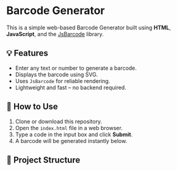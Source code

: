 # Barcode Generator

This is a simple web-based Barcode Generator built using **HTML**, **JavaScript**, and the [JsBarcode](https://github.com/lindell/JsBarcode) library.

## 💡 Features

- Enter any text or number to generate a barcode.
- Displays the barcode using SVG.
- Uses `JsBarcode` for reliable rendering.
- Lightweight and fast – no backend required.

## 🚀 How to Use

1. Clone or download this repository.
2. Open the `index.html` file in a web browser.
3. Type a code in the input box and click **Submit**.
4. A barcode will be generated instantly below.

## 📁 Project Structure


